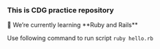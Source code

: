 <h3>This is CDG practice repository</h1>
🌱 We’re currently learning **Ruby and Rails**

Use following command to run script
`ruby hello.rb`
